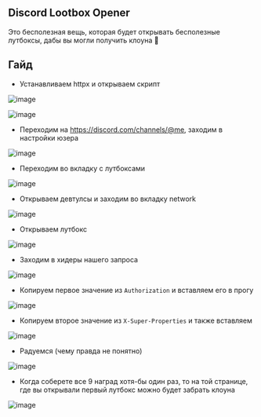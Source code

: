 ## Discord Lootbox Opener

Это бесполезная вещь, которая будет открывать бесполезные лутбоксы, дабы вы могли получить клоуна 🤡

## Гайд

- Устанавливаем httpx и открываем скрипт

![image](https://github.com/AS7RIDENIED/DiscordLootboxOpener/assets/69326004/7d77b172-a8cb-4683-b182-bb1d5f52862e)

![image](https://github.com/AS7RIDENIED/DiscordLootboxOpener/assets/69326004/ee04800a-a85f-4663-81a8-aff9d8c71122)


- Переходим на https://discord.com/channels/@me, заходим в настройки юзера

![image](https://github.com/AS7RIDENIED/DiscordLootboxOpener/assets/69326004/3714632c-5f8f-48d6-ae1b-4b2c5f03f60e)

- Переходим во вкладку с лутбоксами

![image](https://github.com/AS7RIDENIED/DiscordLootboxOpener/assets/69326004/9ba78e8b-f590-4800-8e6f-3d6182b1cf0f)

- Открываем девтулсы и заходим во вкладку network

![image](https://github.com/AS7RIDENIED/DiscordLootboxOpener/assets/69326004/f6eebd4f-21bf-4678-b759-da47bc06f681)

- Открываем лутбокс

![image](https://github.com/AS7RIDENIED/DiscordLootboxOpener/assets/69326004/4f16616d-24d3-4dcf-951d-7a7d1dfffbf5)

- Заходим в хидеры нашего запроса

![image](https://github.com/AS7RIDENIED/DiscordLootboxOpener/assets/69326004/03a253c3-6550-4486-9c63-857d12733767)

- Копируем первое значение из `Authorization` и вставляем его в прогу

![image](https://github.com/AS7RIDENIED/DiscordLootboxOpener/assets/69326004/17558a99-913c-4cb8-9a95-bc3fa17f2389)

- Копируем второе значение из `X-Super-Properties` и также вставляем

![image](https://github.com/AS7RIDENIED/DiscordLootboxOpener/assets/69326004/9844b6b2-caa6-4ee3-9ebf-df23cf186aaa)

- Радуемся (чему правда не понятно)

![image](https://github.com/AS7RIDENIED/DiscordLootboxOpener/assets/69326004/22fef40a-192f-402b-9066-29e505b1c4f0)

- Когда соберете все 9 наград хотя-бы один раз, то на той странице, где вы открывали первый лутбокс можно будет забрать клоуна

![image](https://github.com/AS7RIDENIED/DiscordLootboxOpener/assets/69326004/20d25a2f-b715-4cb2-abc6-d0511b3751b7)

